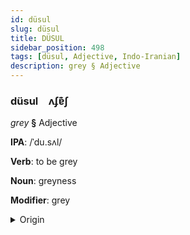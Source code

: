 ```yaml
---
id: düsul
slug: düsul
title: DÜSUL
sidebar_position: 498
tags: [düsul, Adjective, Indo-Iranian]
description: grey § Adjective
---
```


### düsul&emsp;<span kind="abugida">ʌʄɐ͊ʃ</span>

*grey* **§** Adjective

**IPA**: /ˈdu.sʌl/

**Verb**: to be grey

**Noun**: greyness

**Modifier**: grey

<details>
    <summary>Origin</summary>
    Hindi धूसर dhūsar [d̪ʱuː.s̪əɾ]<br/>
    <em>Indo-Iranian Language Family</em>
</details>